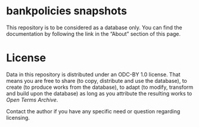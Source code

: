 # bankpolicies snapshots

This repository is to be considered as a database only.
You can find the documentation by following the link in the “About” section of this page.

# License

Data in this repository is distributed under an ODC-BY 1.0 license. That means you are free to share (to copy, distribute and use the database), to create (to produce works from the database), to adapt (to modify, transform and build upon the database) as long as you attribute the resulting works to _Open Terms Archive_.

Contact the author if you have any specific need or question regarding licensing.
